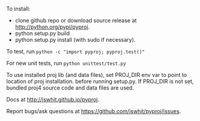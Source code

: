 To install:

* clone github repo or download source release at http://python.org/pypi/pyproj.
* python setup.py build
* python setup.py install (with sudo if necessary).

To test, run `python -c "import pyproj; pyproj.test()"`

For new unit tests, run `python unittest/test.py`

To use installed proj lib (and data files), 
set PROJ_DIR env var to point to location of proj installation.
before running setup.py. If PROJ_DIR is not set, bundled proj4
source code and data files are used.

Docs at http://jswhit.github.io/pyproj.

Report bugs/ask questions at https://github.com/jswhit/pyproj/issues.
